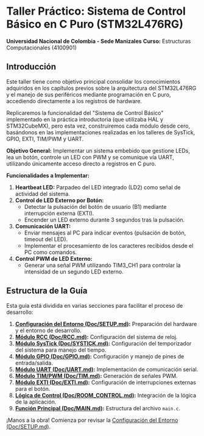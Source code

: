 # Taller Práctico: Sistema de Control Básico en C Puro (STM32L476RG)

**Universidad Nacional de Colombia - Sede Manizales**
**Curso:** Estructuras Computacionales (4100901)

## Introducción

Este taller tiene como objetivo principal consolidar los conocimientos adquiridos en los capítulos previos sobre la arquitectura del STM32L476RG y el manejo de sus periféricos mediante programación en C puro, accediendo directamente a los registros de hardware.

Replicaremos la funcionalidad del "Sistema de Control Básico" implementado en la práctica introductoria (que utilizaba HAL y STM32CubeMX), pero esta vez, construiremos cada módulo desde cero, basándonos en las implementaciones realizadas en los talleres de SysTick, GPIO, EXTI, TIM/PWM y UART.

**Objetivo General:**
Implementar un sistema embebido que gestione LEDs, lea un botón, controle un LED con PWM y se comunique vía UART, utilizando únicamente acceso directo a registros en C puro.

**Funcionalidades a Implementar:**
1.  **Heartbeat LED:** Parpadeo del LED integrado (LD2) como señal de actividad del sistema.
2.  **Control de LED Externo por Botón:**
    *   Detectar la pulsación del botón de usuario (B1) mediante interrupción externa (EXTI).
    *   Encender un LED externo durante 3 segundos tras la pulsación.
3.  **Comunicación UART:**
    *   Enviar mensajes al PC para indicar eventos (pulsación de botón, timeout del LED).
    *   Implementar el procesamiento de los caracteres recibidos desde el PC como comandos.
4.  **Control PWM de LED Externo:**
    *   Generar una señal PWM utilizando TIM3_CH1 para controlar la intensidad de un segundo LED externo.

## Estructura de la Guía

Esta guía está dividida en varias secciones para facilitar el proceso de desarrollo:

1.  **[Configuración del Entorno (Doc/SETUP.md)](Doc/SETUP.md):** Preparación del hardware y el entorno de desarrollo.
2.  **[Módulo RCC (Doc/RCC.md)](Doc/RCC.md):** Configuración del sistema de reloj.
3.  **[Módulo SysTick (Doc/SYSTICK.md)](Doc/SYSTICK.md):** Configuración del temporizador del sistema para manejo del tiempo.
4.  **[Módulo GPIO (Doc/GPIO.md)](Doc/GPIO.md):** Configuración y manejo de pines de entrada/salida.
5.  **[Módulo UART (Doc/UART.md)](Doc/UART.md):** Implementación de comunicación serial.
6.  **[Módulo TIM/PWM (Doc/TIM.md)](Doc/TIM.md):** Generación de señales PWM.
7.  **[Módulo EXTI (Doc/EXTI.md)](Doc/EXTI.md):** Configuración de interrupciones externas para el botón.
8.  **[Lógica de Control (Doc/ROOM_CONTROL.md)](Doc/ROOM_CONTROL.md):** Integración de la lógica de la aplicación.
9. **[Función Principal (Doc/MAIN.md)](Doc/MAIN.md):** Estructura del archivo `main.c`.

¡Manos a la obra! Comienza por revisar la [Configuración del Entorno (Doc/SETUP.md)](Doc/SETUP.md).